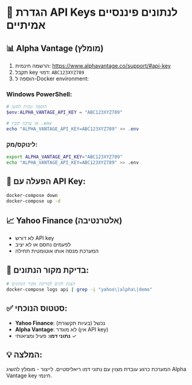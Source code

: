 # 🔑 הגדרת API Keys לנתונים פיננסיים אמיתיים

## 📊 Alpha Vantage (מומלץ)
1. הרשמה חינמית: https://www.alphavantage.co/support/#api-key
2. תקבל key דמוי: `ABC123XYZ789`
3. הוספה ל-Docker environment:

### Windows PowerShell:
```powershell
# הוספה זמנית לסשן
$env:ALPHA_VANTAGE_API_KEY = "ABC123XYZ789"

# או עדכון קובץ .env
echo "ALPHA_VANTAGE_API_KEY=ABC123XYZ789" >> .env
```

### לינוקס/מק:
```bash
export ALPHA_VANTAGE_API_KEY="ABC123XYZ789"
echo "ALPHA_VANTAGE_API_KEY=ABC123XYZ789" >> .env
```

## 🔄 הפעלה עם API Key:
```bash
docker-compose down
docker-compose up -d
```

## 📈 Yahoo Finance (אלטרנטיבה)
- לא דורש API key
- לפעמים נחסם או לא יציב
- המערכת מנסה אותו אוטומטית תחילה

## 🎯 בדיקת מקור הנתונים:
```bash
# הצגת לוגים לבדיקת מקור הנתונים
docker-compose logs api | grep -i "yahoo\|alpha\|demo"
```

## ✅ סטטוס הנוכחי:
- **Yahoo Finance**: נכשל (בעיות תקשורת)
- **Alpha Vantage**: לא מוגדר (אין API key)  
- **נתוני דמו**: פעיל ומציאותי ✓

## 💡 המלצה:
המערכת כרגע עובדת מצוין עם נתוני דמו ריאליסטיים.
לייצור - מומלץ להשיג Alpha Vantage key חינמי.